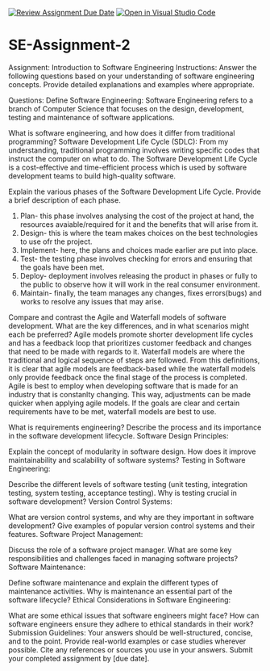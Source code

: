 [![Review Assignment Due Date](https://classroom.github.com/assets/deadline-readme-button-24ddc0f5d75046c5622901739e7c5dd533143b0c8e959d652212380cedb1ea36.svg)](https://classroom.github.com/a/-ucQIGTc)
[![Open in Visual Studio Code](https://classroom.github.com/assets/open-in-vscode-718a45dd9cf7e7f842a935f5ebbe5719a5e09af4491e668f4dbf3b35d5cca122.svg)](https://classroom.github.com/online_ide?assignment_repo_id=15231242&assignment_repo_type=AssignmentRepo)
# SE-Assignment-2
Assignment: Introduction to Software Engineering
Instructions:
Answer the following questions based on your understanding of software engineering concepts. Provide detailed explanations and examples where appropriate.

Questions:
Define Software Engineering:
Software Engineering refers to a branch of Computer Science that focuses on the design, development, testing and maintenance of software applications.

What is software engineering, and how does it differ from traditional programming?
Software Development Life Cycle (SDLC):
From my understanding, traditional programming involves writing specific codes that instruct the computer on what to do. The Software Development Life Cycle is a cost-effective and time-efficient process which is used by software development teams to build high-quality software. 

Explain the various phases of the Software Development Life Cycle. Provide a brief description of each phase.
 1. Plan- this phase involves analysing the cost of the project at hand, the resources avaiable/required for it and the benefits that will arise from it.
 2. Design- this is where the team makes choices on the best technologies to use ofr the project.
 3. Implement- here, the plans and choices made earlier are put into place.
 4. Test- the testing phase involves checking for errors and ensuring that the goals have been met.
 5. Deploy- deployment involves releasing the product in phases or fully to the public to observe how it will work in the real consumer environment.
 6. Maintain- finally, the team manages any changes, fixes errors(bugs) and works to resolve any issues that may arise.
    
Compare and contrast the Agile and Waterfall models of software development. What are the key differences, and in what scenarios might each be preferred?
Agile models promote shorter development life cycles and has a feedback loop that prioritizes customer feedback and changes that need to be made with regards to it. Waterfall models are where the traditional and logical sequence of steps are followed. From this definitions, it is clear that agile models are feedback-based while the waterfall models only provide feedback once the final stage of the process is completed. Agile is best to employ when developing software that is made for an industry that is constanlty changing. This way, adjustments can be made quicker when applying agile models. If the goals are clear and certain requirements have to be met, waterfall models are best to use.  

What is requirements engineering? Describe the process and its importance in the software development lifecycle.
Software Design Principles:

Explain the concept of modularity in software design. How does it improve maintainability and scalability of software systems?
Testing in Software Engineering:

Describe the different levels of software testing (unit testing, integration testing, system testing, acceptance testing). Why is testing crucial in software development?
Version Control Systems:

What are version control systems, and why are they important in software development? Give examples of popular version control systems and their features.
Software Project Management:

Discuss the role of a software project manager. What are some key responsibilities and challenges faced in managing software projects?
Software Maintenance:

Define software maintenance and explain the different types of maintenance activities. Why is maintenance an essential part of the software lifecycle?
Ethical Considerations in Software Engineering:

What are some ethical issues that software engineers might face? How can software engineers ensure they adhere to ethical standards in their work?
Submission Guidelines:
Your answers should be well-structured, concise, and to the point.
Provide real-world examples or case studies wherever possible.
Cite any references or sources you use in your answers.
Submit your completed assignment by [due date].
